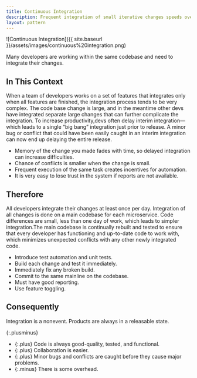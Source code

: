 ```yaml
---
title: Continuous Integration
description: Frequent integration of small iterative changes speeds overall delivery and improves the quality of the code
layout: pattern
---
```


![Continuous Integration]({{ site.baseurl }}/assets/images/continuous%20integration.png)

Many developers are working within the same codebase and need to integrate their changes.

## In This Context

When a team of developers works on a set of features that integrates only when all features are finished, the integration process tends to be very complex. The code base change is large, and in the meantime other devs have integrated separate large changes that can further complicate the integration. To increase productivity,devs often delay interim integration—which leads to a single “big bang” integration just prior to release. A minor bug or conflict that could have been easily caught in an interim integration can now end up delaying the entire release.

- Memory of the change you made fades with time, so delayed integration can increase difficulties.
- Chance of conflicts is smaller when the change is small.
- Frequent execution of the same task creates incentives for automation.
- It is very easy to lose trust in the system if reports are not available.

## Therefore

All developers integrate their changes at least once per day. Integration of all changes is done on a main codebase for each microservice. Code differences are small, less than one day of work, which leads to simpler integration.The main codebase is continually rebuilt and tested to ensure that every developer has functioning and up-to-date code to work with, which minimizes unexpected conflicts with any other newly integrated code.

- Introduce test automation and unit tests.
- Build each change and test it immediately.
- Immediately fix any broken build.
- Commit to the same mainline on the codebase.
- Must have good reporting.
- Use feature toggling.

## Consequently

Integration is a nonevent. Products are always in a releasable state.

{:.plusminus}
- {:.plus} Code is always good-quality, tested, and functional.
- {:.plus} Collaboration is easier.
- {:.plus} Minor bugs and conflicts are caught before they cause major problems.
- {:.minus} There is some overhead.
